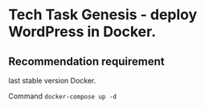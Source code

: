 # Tech Task Genesis - deploy WordPress in Docker.
## Recommendation requirement
last stable version Docker.

Command `docker-compose up -d`
